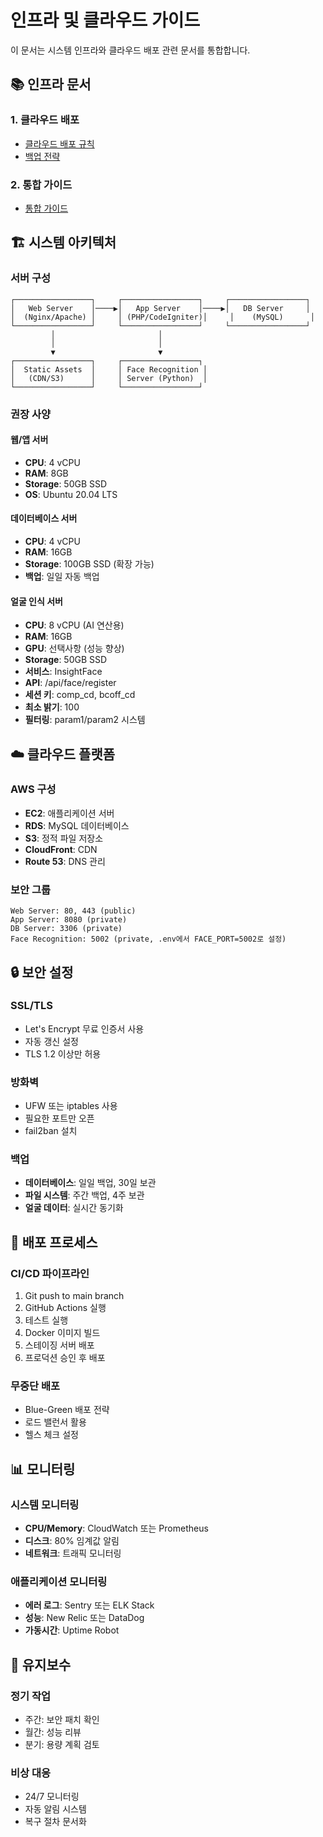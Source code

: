 # 인프라 및 클라우드 가이드

이 문서는 시스템 인프라와 클라우드 배포 관련 문서를 통합합니다.

## 📚 인프라 문서

### 1. 클라우드 배포
- [클라우드 배포 규칙](../CLOUD_DEPLOYMENT_RULES.md)
- [백업 전략](../cloud-infrastructure/backup/backup-strategy.md)

### 2. 통합 가이드
- [통합 가이드](../INTEGRATION_GUIDE.md)

## 🏗️ 시스템 아키텍처

### 서버 구성
```
┌─────────────────┐     ┌─────────────────┐     ┌─────────────────┐
│   Web Server    │────▶│   App Server    │────▶│   DB Server     │
│  (Nginx/Apache) │     │ (PHP/CodeIgniter)│     │    (MySQL)      │
└─────────────────┘     └─────────────────┘     └─────────────────┘
         │                       │
         │                       │
         ▼                       ▼
┌─────────────────┐     ┌─────────────────┐
│  Static Assets  │     │ Face Recognition │
│   (CDN/S3)      │     │ Server (Python)  │
└─────────────────┘     └─────────────────┘
```

### 권장 사양

#### 웹/앱 서버
- **CPU**: 4 vCPU
- **RAM**: 8GB
- **Storage**: 50GB SSD
- **OS**: Ubuntu 20.04 LTS

#### 데이터베이스 서버
- **CPU**: 4 vCPU
- **RAM**: 16GB
- **Storage**: 100GB SSD (확장 가능)
- **백업**: 일일 자동 백업

#### 얼굴 인식 서버
- **CPU**: 8 vCPU (AI 연산용)
- **RAM**: 16GB
- **GPU**: 선택사항 (성능 향상)
- **Storage**: 50GB SSD
- **서비스**: InsightFace
- **API**: /api/face/register
- **세션 키**: comp_cd, bcoff_cd
- **최소 밝기**: 100
- **필터링**: param1/param2 시스템

## ☁️ 클라우드 플랫폼

### AWS 구성
- **EC2**: 애플리케이션 서버
- **RDS**: MySQL 데이터베이스
- **S3**: 정적 파일 저장소
- **CloudFront**: CDN
- **Route 53**: DNS 관리

### 보안 그룹
```
Web Server: 80, 443 (public)
App Server: 8080 (private)
DB Server: 3306 (private)
Face Recognition: 5002 (private, .env에서 FACE_PORT=5002로 설정)
```

## 🔒 보안 설정

### SSL/TLS
- Let's Encrypt 무료 인증서 사용
- 자동 갱신 설정
- TLS 1.2 이상만 허용

### 방화벽
- UFW 또는 iptables 사용
- 필요한 포트만 오픈
- fail2ban 설치

### 백업
- **데이터베이스**: 일일 백업, 30일 보관
- **파일 시스템**: 주간 백업, 4주 보관
- **얼굴 데이터**: 실시간 동기화

## 🚀 배포 프로세스

### CI/CD 파이프라인
1. Git push to main branch
2. GitHub Actions 실행
3. 테스트 실행
4. Docker 이미지 빌드
5. 스테이징 서버 배포
6. 프로덕션 승인 후 배포

### 무중단 배포
- Blue-Green 배포 전략
- 로드 밸런서 활용
- 헬스 체크 설정

## 📊 모니터링

### 시스템 모니터링
- **CPU/Memory**: CloudWatch 또는 Prometheus
- **디스크**: 80% 임계값 알림
- **네트워크**: 트래픽 모니터링

### 애플리케이션 모니터링
- **에러 로그**: Sentry 또는 ELK Stack
- **성능**: New Relic 또는 DataDog
- **가동시간**: Uptime Robot

## 🔧 유지보수

### 정기 작업
- 주간: 보안 패치 확인
- 월간: 성능 리뷰
- 분기: 용량 계획 검토

### 비상 대응
- 24/7 모니터링
- 자동 알림 시스템
- 복구 절차 문서화